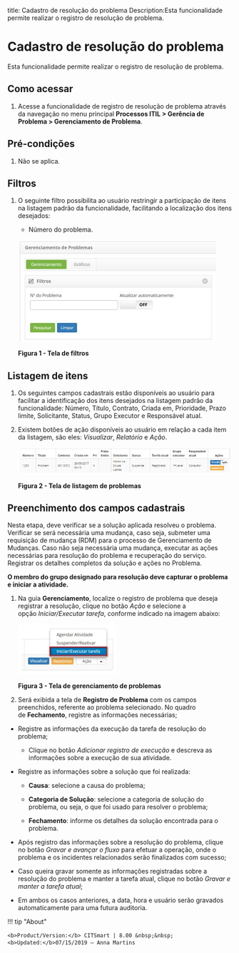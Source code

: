 title: Cadastro de resolução do problema
Description:Esta funcionalidade permite realizar o registro de resolução de problema.

# Cadastro de resolução do problema

Esta funcionalidade permite realizar o registro de resolução de problema.

Como acessar
------------

1.  Acesse a funcionalidade de registro de resolução de problema através da
    navegação no menu principal **Processos ITIL > Gerência de
    Problema > Gerenciamento de Problema**.

Pré-condições
-------------

1.  Não se aplica.

Filtros
-------

1.  O seguinte filtro possibilita ao usuário restringir a participação de itens
    na listagem padrão da funcionalidade, facilitando a localização dos itens
    desejados:

    -   Número do problema.

    ![Criar](images/resolve-1.png)
    
    **Figura 1 - Tela de filtros**

Listagem de itens
-----------------

1.  Os seguintes campos cadastrais estão disponíveis ao usuário para facilitar a
    identificação dos itens desejados na listagem padrão da
    funcionalidade: Número, Título, Contrato, Criada em, Prioridade, Prazo
    limite, Solicitante, Status, Grupo Executor e Responsável atual.

2.  Existem botões de ação disponíveis ao usuário em relação a cada item da
    listagem, são eles: *Visualizar*, *Relatório* e *Ação*.

    ![Criar](images/resolve-2.png)

    **Figura 2 - Tela de listagem de problemas**

Preenchimento dos campos cadastrais
-----------------------------------

Nesta etapa, deve verificar se a solução aplicada resolveu o problema. Verificar
se será necessária uma mudança, caso seja, submeter uma requisição de mudança
(RDM) para o processo de Gerenciamento de Mudanças. Caso não seja necessária uma
mudança, executar as ações necessárias para resolução do problema e recuperação
do serviço. Registrar os detalhes completos da solução e ações no Problema.

**O membro do grupo designado para resolução deve capturar o problema e iniciar
a atividade.**

1.  Na guia **Gerenciamento**, localize o registro de problema que deseja
    registrar a resolução, clique no botão *Ação* e selecione a
    opção *Iniciar/Executar tarefa*, conforme indicado na imagem abaixo:

    ![Criar](images/resolve-3.png)

    **Figura 3 - Tela de gerenciamento de problemas**

1.  Será exibida a tela de **Registro de Problema** com os campos preenchidos,
    referente ao problema selecionado. No quadro de **Fechamento**, registre as
    informações necessárias;

-   Registre as informações da execução da tarefa de resolução do problema;

    -   Clique no botão *Adicionar registro de execução* e descreva as
        informações sobre a execução de sua atividade.

-   Registre as informações sobre a solução que foi realizada:

    -   **Causa**: selecione a causa do problema;

    -   **Categoria de Solução**: selecione a categoria de solução do problema,
        ou seja, o que foi usado para resolver o problema;

    -   **Fechamento**: informe os detalhes da solução encontrada para o
        problema.

-   Após registro das informações sobre a resolução do problema, clique no
    botão *Gravar e avançar o fluxo* para efetuar a operação, onde o problema e
    os incidentes relacionados serão finalizados com sucesso;

-   Caso queira gravar somente as informações registradas sobre a resolução do
    problema e manter a tarefa atual, clique no botão *Gravar e manter a tarefa
    atual*;

-   Em ambos os casos anteriores, a data, hora e usuário serão gravados
    automaticamente para uma futura auditoria.


!!! tip "About"

    <b>Product/Version:</b> CITSmart | 8.00 &nbsp;&nbsp;
    <b>Updated:</b>07/15/2019 – Anna Martins
